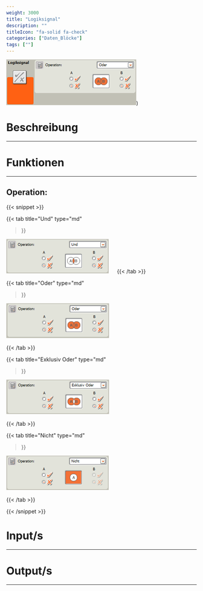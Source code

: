 ```yaml
---
weight: 3000
title: "Logiksignal"
description: ""
titleIcon: "fa-solid fa-check"
categories: ["Daten_Blöcke"]
tags: [""]
---
```


![Logiksignal.png](/images/nxt-images/Kapitel%205%20Daten/5.1%20Logiksignal/Oder.png))

# Beschreibung
---

# Funktionen
---

## Operation:


{{< snippet >}}

{{< tab
    title="Und"
    type="md"
>}}

![Operation.png](/images/nxt-images/Kapitel%205%20Daten/5.1%20Logiksignal/Operation2.png)
 
{{< /tab >}}

{{< tab
    title="Oder"
    type="md"
>}}

![Operation.png](/images/nxt-images/Kapitel%205%20Daten/5.1%20Logiksignal/Operation1.png)

{{< /tab >}}

{{< tab
    title="Exklusiv Oder"
    type="md"
>}}

![Operation.png](/images/nxt-images/Kapitel%205%20Daten/5.1%20Logiksignal/Operation3.png)

{{< /tab >}}

{{< tab
    title="Nicht"
    type="md"
>}}

![Operation.png](/images/nxt-images/Kapitel%205%20Daten/5.1%20Logiksignal/Operation4.png)

{{< /tab >}}

{{< /snippet >}}

# Input/s
---

# Output/s
---
